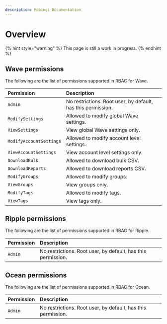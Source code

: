 ```yaml
---
description: Mobingi Documentation
---
```


# Overview

{% hint style="warning" %}
This page is still a work in progress.
{% endhint %}

## Wave permissions

The following are the list of permissions supported in RBAC for Wave.

| Permission | Description |
| :--- | :--- |
| `Admin` | No restrictions. Root user, by default, has this permission. |
| `ModifySettings` | Allowed to modify global Wave settings. |
| `ViewSettings` | View global Wave settings only. |
| `ModifyAccountSettings` | Allowed to modify account level settings. |
| `ViewAccountSettings` | View account level settings only. |
| `DownloadBulk` | Allowed to download bulk CSV. |
| `DownloadReports` | Allowed to download reports CSV. |
| `ModifyGroups` | Allowed to modify groups. |
| `ViewGroups` | View groups only. |
| `ModifyTags` | Allowed to modify tags. |
| `ViewTags` | View tags only. |

## Ripple permissions

The following are the list of permissions supported in RBAC for Ripple.

| Permission | Description |
| :--- | :--- |
| `Admin` | No restrictions. Root user, by default, has this permission. |

## Ocean permissions

The following are the list of permissions supported in RBAC for Ocean.

| Permission | Description |
| :--- | :--- |
| `Admin` | No restrictions. Root user, by default, has this permission. |

